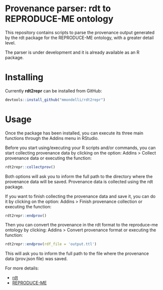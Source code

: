 # Provenance parser: rdt to REPRODUCE-ME ontology

This repository contains scripts to parse the provenance output generated by the rdt package for the REPRODUCE-ME ontology, with a greater detail level.

The parser is under development and it is already available as an R package.

# Installing

Currently **rdt2repr** can be installed from GitHub:

``` r
devtools::install_github("mmondelli/rdt2repr")
``` 

# Usage

Once the package has been installed, you can execute its three main functions through the Addins menu in RStudio.

Before you start using/executing your R scripts and/or commands, you can start collecting provenance data by clicking on the option: Addins > Collect provenance data
or executing the function:

``` r
rdt2repr::collectprov()
``` 

Both options will ask you to inform the full path to the directory where the provenance data will be saved. Provenance data is collected using the rdt package.

If you want to finish collecting the provenance data and save it, you can do it by clicking on the option: Addins > Finish provenance collection
or executing the function:

``` r
rdt2repr::endprov()
``` 

Then you can convert the provenance in the rdt format to the reproduce-me ontology by clicking: Addins > Convert provenance format
or executing the function:

``` r
rdt2repr::endprov(rdf_file = 'output.ttl')
```

This will ask you to inform the full path to the file where the provenance data (prov.json file) was saved.

For more details:
* [rdt](https://github.com/End-to-end-provenance/rdt)
* [REPRODUCE-ME](https://github.com/Sheeba-Samuel/REPRODUCE-ME)

